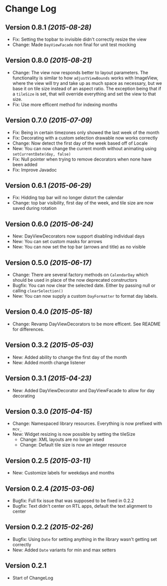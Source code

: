 Change Log
==========

Version 0.8.1 *(2015-08-28)*
----------------------------

* Fix: Setting the topbar to invisible didn't correctly resize the view
* Change: Made `DayViewFacade` non final for unit test mocking

Version 0.8.0 *(2015-08-21)*
----------------------------

* Change: The view now responds better to layout parameters.
The functionality is similar to how `adjustViewBounds` works with ImageView,
where the view will try and take up as much space as necessary,
but we base it on tile size instead of an aspect ratio.
The exception being that if a `tileSize` is set,
that will override everything and set the view to that size.
* Fix: Use more efficent method for indexing months

Version 0.7.0 *(2015-07-09)*
----------------------------

* Fix: Being in certain timezones only showed the last week of the month
* Fix: Decorating with a custom selection drawable now works correctly
* Change: Now detect the first day of the week based off of Locale
* New: You can now change the current month without animating using `setCurrentDate(day, false)`
* Fix: Null pointer when trying to remove decorators when none have been added
* Fix: Improve Javadoc

Version 0.6.1 *(2015-06-29)*
----------------------------

* Fix: Hidding top bar will no longer distort the calendar
* Change: top bar visibility, first day of the week, and tile size are now saved during rotation

Version 0.6.0 *(2015-06-24)*
----------------------------

* New: DayViewDecorators now support disabling individual days
* New: You can set custom masks for arrows
* New: You can now set the top bar (arrows and title) as no visible

Version 0.5.0 *(2015-06-17)*
----------------------------

* Change: There are several factory methods on `CalendarDay` which should be used in place of the now deprecated constructors
* Bugfix: You can now clear the selected date. Either by passing null or calling `clearSelection()`
* New: You can now supply a custom `DayFormatter` to format day labels.

Version 0.4.0 *(2015-05-18)*
----------------------------

* Change: Revamp DayViewDecorators to be more efficent. See README for differences.

Version 0.3.2 *(2015-05-03)*
----------------------------

 * New: Added ability to change the first day of the month
 * New: Added month change listener

Version 0.3.1 *(2015-04-23)*
----------------------------

 * New: Added DayViewDecorator and DayViewFacade to allow for day decorating

Version 0.3.0 *(2015-04-15)*
----------------------------

 * Change: Namespaced library resources. Everything is now prefixed with `mcv_`
 * New: Widget resizing is now possible by setting the tileSize
     * Change: XML layouts are no longer used
     * Change: Default tile size is now an integer resource

Version 0.2.5 *(2015-03-11)*
----------------------------

 * New: Customize labels for weekdays and months

Version 0.2.4 *(2015-03-06)*
----------------------------

 * Bugfix: Full fix issue that was supposed to be fixed in 0.2.2
 * Bugfix: Text didn't center on RTL apps, default the text alignment to center

Version 0.2.2 *(2015-02-26)*
----------------------------

 * Bugfix: Using `Date` for setting anything in the library wasn't getting set correctly
 * New: Added `Date` variants for min and max setters


Version 0.2.1
-------------

 * Start of ChangeLog
